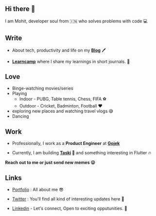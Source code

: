## Hi there 👋

I am Mohit, developer soul from 🇮🇳 who solves problems with code 💻

## Write

- About tech, productivity and life on my **[Blog](https://mohitkhare.me/blog/)** 🖊

- **[Learncamp](https://mohitkhare.me/learncamp/)** where I share my learnings in short journals. 📖

## Love

- Binge-watching movies/series
- Playing 
  - Indoor - PUBG, Table tennis, Chess, FIFA ️⚽️
  - Outdoor - Cricket, Badminton, Football ❤️️
- exploring new places and watching travel vlogs 😅
- Dancing

## Work

- Professionally, I work as a **Product Engineer** at **[Gojek](http://gojek.io/)**

- Currently, I am building **[Taski](https://usetaski.com) 🚀** and something interesting in Flutter 🔥

**Reach out to me or just send new memes 😛**

## Links

- [Portfolio](https://mohitkhare.me/) : All about me 😎

- [Twitter](https://twitter.com/mkfeuhrer) : You'll find all kind of interesting updates here 🎈

- [Linkedin](https://www.linkedin.com/in/mohitkhare1996) - Let's connect, Open to exciting opputunities. 💼

